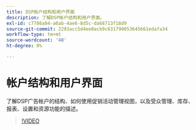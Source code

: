 ```yaml
---
title: DSP帐户结构和用户界面
description: 了解DSP帐户结构和用户界面。
exl-id: c7786a04-a0ab-4ae6-8d5c-da68713f18d9
source-git-commit: 2293acc5d4ee8acb9c631790853645661edafa34
workflow-type: tm+mt
source-wordcount: '48'
ht-degree: 0%

---
```


# 帐户结构和用户界面

了解DSP广告帐户的结构、如何使用促销活动管理视图，以及受众管理、库存、报表、设置和资源功能的描述。

>[!VIDEO](https://video.tv.adobe.com/v/339206)
